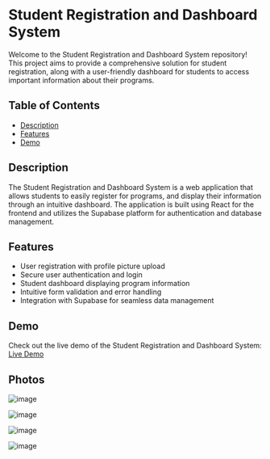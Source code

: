 # Student Registration and Dashboard System

Welcome to the Student Registration and Dashboard System repository! This project aims to provide a comprehensive solution for student registration, along with a user-friendly dashboard for students to access important information about their programs.

## Table of Contents

- [Description](#description)
- [Features](#features)
- [Demo](#demo)

## Description

The Student Registration and Dashboard System is a web application that allows students to easily register for programs, and display their information through an intuitive dashboard. The application is built using React for the frontend and utilizes the Supabase platform for authentication and database management.

## Features

- User registration with profile picture upload
- Secure user authentication and login
- Student dashboard displaying program information
- Intuitive form validation and error handling
- Integration with Supabase for seamless data management

## Demo

Check out the live demo of the Student Registration and Dashboard System:
[Live Demo](https://master.d9mwv28tn0w2w.amplifyapp.com/)


## Photos
![image](https://github.com/AhmedAlsehaim/student-course-enrollment/assets/107218615/b30b31b6-7ac2-4da3-84c4-42460a9bb68a)

![image](https://github.com/AhmedAlsehaim/student-course-enrollment/assets/107218615/f104bc17-c83c-4553-9c91-1e70ee50dbcb)

![image](https://github.com/AhmedAlsehaim/student-course-enrollment/assets/107218615/a6855fbc-de05-4ce1-83a2-9161a0009844)

![image](https://github.com/AhmedAlsehaim/student-course-enrollment/assets/107218615/7a844ba2-fb21-47f8-9856-470fe72a2582)
